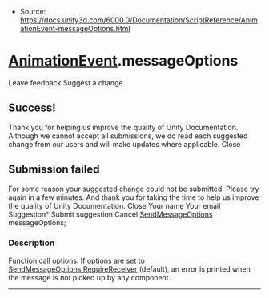 * Source: https://docs.unity3d.com/6000.0/Documentation/ScriptReference/AnimationEvent-messageOptions.html

#  [AnimationEvent](https://docs.unity3d.com/6000.0/Documentation/ScriptReference/AnimationEvent.html).messageOptions
Leave feedback
Suggest a change
## Success!
Thank you for helping us improve the quality of Unity Documentation. Although we cannot accept all submissions, we do read each suggested change from our users and will make updates where applicable.
Close
## Submission failed
For some reason your suggested change could not be submitted. Please <a>try again</a> in a few minutes. And thank you for taking the time to help us improve the quality of Unity Documentation.
Close
Your name Your email Suggestion* Submit suggestion
Cancel
[SendMessageOptions](https://docs.unity3d.com/6000.0/Documentation/ScriptReference/SendMessageOptions.html) messageOptions; 
### Description
Function call options.
If options are set to [SendMessageOptions.RequireReceiver](https://docs.unity3d.com/6000.0/Documentation/ScriptReference/SendMessageOptions.RequireReceiver.html) (default), an error is printed when the message is not picked up by any component.
* * *
